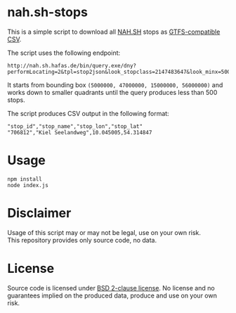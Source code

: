 # nah.sh-stops

This is a simple script to download all [NAH.SH](http://www.nah.sh/) stops as [GTFS-compatible CSV](https://developers.google.com/transit/gtfs/reference/stops-file).

The script uses the following endpoint:

```
http://nah.sh.hafas.de/bin/query.exe/dny?performLocating=2&tpl=stop2json&look_stopclass=2147483647&look_minx=5000000&look_miny=47000000&look_maxx=15000000&look_maxy=56000000
```

It starts from bounding box `(5000000, 47000000, 15000000, 56000000)` and works down to smaller quadrants until the query produces less than 500 stops.

The script produces CSV output in the following format:

```
"stop_id","stop_name","stop_lon","stop_lat"
"706812","Kiel Seelandweg",10.045005,54.314847
```

# Usage

```
npm install
node index.js
```

# Disclaimer

Usage of this script may or may not be legal, use on your own risk.  
This repository provides only source code, no data.

# License

Source code is licensed under [BSD 2-clause license](LICENSE). No license and no guarantees implied on the produced data, produce and use on your own risk.